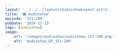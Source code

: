 ```yaml
---
layout: '../../../layouts/AudioshowLayout.astro'
title: '📻 Audioshow'
episode: '151-200'
pubDate: '2024-11-13'
tags: [audioshow]
image:
    url: '/images/audioshow/audioshow_151-200.png'
    alt: 'Audioshow_EP_151-200'
---
```


